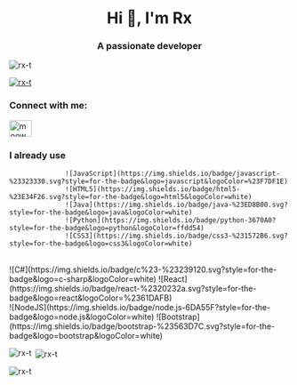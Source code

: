 <h1 align="center">Hi 👋, I'm Rx</h1>
<h3 align="center">A passionate developer</h3>

<p align="left"> <img src="https://komarev.com/ghpvc/?username=rx-t&label=Profile%20views&color=0e75b6&style=flat" alt="rx-t" /> </p>

<p align="left"> <a href="https://github.com/ryo-ma/github-profile-trophy"><img src="https://github-profile-trophy.vercel.app/?username=rx-t" alt="rx-t" /></a> </p>

<h3 align="left">Connect with me:</h3>
<p align="left">
<a href="https://twitter.com/moowgli95" target="blank"><img align="center" src="https://raw.githubusercontent.com/rahuldkjain/github-profile-readme-generator/master/src/images/icons/Social/twitter.svg" alt="moowgli95" height="30" width="40" /></a>
</p>


<div>

<h3 align="left">I already use</h3>

                  ![JavaScript](https://img.shields.io/badge/javascript-%23323330.svg?style=for-the-badge&logo=javascript&logoColor=%23F7DF1E)
                  ![HTML5](https://img.shields.io/badge/html5-%23E34F26.svg?style=for-the-badge&logo=html5&logoColor=white)
                  ![Java](https://img.shields.io/badge/java-%23ED8B00.svg?style=for-the-badge&logo=java&logoColor=white)
                  ![Python](https://img.shields.io/badge/python-3670A0?style=for-the-badge&logo=python&logoColor=ffdd54)
                  ![CSS3](https://img.shields.io/badge/css3-%231572B6.svg?style=for-the-badge&logo=css3&logoColor=white)
<br>
                  ![C#](https://img.shields.io/badge/c%23-%23239120.svg?style=for-the-badge&logo=c-sharp&logoColor=white)
                  ![React](https://img.shields.io/badge/react-%2320232a.svg?style=for-the-badge&logo=react&logoColor=%2361DAFB)
<br>
                  ![NodeJS](https://img.shields.io/badge/node.js-6DA55F?style=for-the-badge&logo=node.js&logoColor=white)
                  ![Bootstrap](https://img.shields.io/badge/bootstrap-%23563D7C.svg?style=for-the-badge&logo=bootstrap&logoColor=white)
</div>

<p><img align="left" src="https://github-readme-stats.vercel.app/api/top-langs?username=rx-t&show_icons=true&locale=en&layout=compact" alt="rx-t" /></p>

<p>&nbsp;<img align="center" src="https://github-readme-stats.vercel.app/api?username=rx-t&show_icons=true&locale=en" alt="rx-t" /></p>

<p><img align="center" src="https://github-readme-streak-stats.herokuapp.com/?user=rx-t&" alt="rx-t" /></p>

